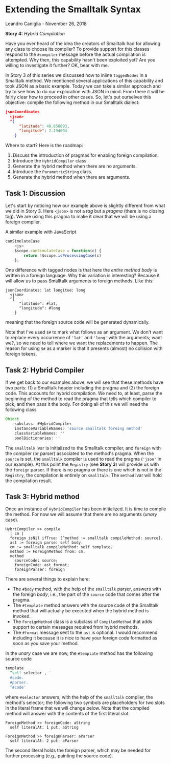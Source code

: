 # Extending the Smalltalk Syntax
Leandro Caniglia - November 26, 2018

**Story 4:** *Hybrid Compilation*

Have you ever heard of the idea the creators of Smalltalk had for allowing any class to choose its compiler? To provide support for this classes respond to the `#compiler` message before the actual compilation is attempted. Why then, this capability hasn't been exploited yet? Are you willing to investigate it further? OK, bear with me.

In Story 3 of this series we discussed how to inline `TaggedNodes` in a Smalltalk method. We mentioned several applications of this capability and took JSON as a basic example. Today we can take a similar approach and try to see how to do our exploration with JSON in mind. From there it will be fairly clear how to proceed in other cases. So, let's put ourselves this objective: compile the following method in our Smalltalk dialect:
```json
jsonCoordinates
  <json>
  ^{
      "latitude": 48.858093,
      "longitude": 2.294694
    }
```

Where to start? Here is the roadmap:

1. Discuss the introduction of pragmas for enabling foreign compilation.
2. Introduce the `HybridCompiler` class.
3. Generate the hybrid method when there are no arguments.
4. Introduce the `ParametricString` class.
5. Generate the hybrid method when there are arguments.

Task 1: Discussion
--

Let's start by noticing how our example above is slightly different from what we did in Story 3. Here `<json>` is not a _tag_ but a _pragma_ (there is no closing tag). We are using this pragma to make it clear that we will be using a foreign compiler.

A similar example with JavaScript
```javascript
canSimulateCase
	<js>
	$scope.canSimulateCase = function(c) {
		return !$scope.isProcessingCase(c)
	};
```

One difference with tagged nodes is that here the _entire method body_ is written in a foreign language. Why this variation is interesting? Because it will allow us to pass Smalltalk arguments to foreign methods. Like this:
```smalltalk
jsonCoordinates: lat longitue: long
  <json>
  ^{
      "latitude": #lat,
      "longitude": #long
    }
```
meaning that the foreign source code will be generated dynamically.

Note that I've used `$#` to mark what follows as an argument. We don't want to replace every occurrence of `'lat'` and `'long'` with the arguments; want we?, so we need to tell where we want the replacements to happen. The reason for using `$#` as a marker is that it presents (almost) no collision with foreign tokens.

Task 2: Hybrid Compiler
--
If we get back to our examples above, we will see that these methods have two parts: (1) a Smalltalk header including the pragma and (2) the foreign code. This accounts for hybrid compilation. We need to, at least, parse the beginning of the method to read the pragma that tells which compiler to pick, and then pass it the body. For doing all of this we will need the following class

```javascript
Object
	subclass: #HybridCompiler
	instanceVariableNames: 'source smalltalk foreing method'
	classVariableNames: ''
	poolDictionaries: ''
```

The `smalltalk` ivar is initialized to the Smalltalk compiler, and `foreign` with the compiler (or parser) associated to the method's pragma. When the `source` is set, the `smalltalk` compiler is used to read the pragma (`'json'` in our example). At this point the `Registry` (see **Story 3**) will provide us with the `foreign` parser. If there is no pragma or there is one which is not in the `Registry`, the compilation is entirely on `smalltalk`. The `method` ivar will hold the compilation result.

Task 3: Hybrid method
--

Once an instance of `HybridCompiler` has been initialized. It is time to compile the method. For now we will assume that there are no arguments (_unary_ case).
```
HybriCompiler >> compile
  | cm |
  foreign isNil ifTrue: [^method := smalltalk compileMethod: source].
  ast := foreign parse: self body.
  cm := smalltalk compileMethod: self template.
  method := ForeignMethod from: cm.
  method
    sourceCode: source;
    foreignCode: ast format;
    foreignParser: foreign
```

There are several things to explain here:

- The `#body` method, with the help of the `smalltalk` parser, answers with the foreign _body_, i.e., the part of the `source` code that comes after the pragma.
- The `#template` method answers with the source code of the Smalltalk method that will actually be executed when the hybrid method is invoked.
- The `ForeignMethod` class is a subclass of `CompiledMethod` that adds support to certain messages required from hybrid methods.
- The `#format` message sent to the `ast` is optional. I would recommend including it because it is nice to have your foreign code formatted as soon as you save your method.

In the _unary_ case we are now, the `#template` method has the following source code
```ruby
template
  ^self selector , '
  #code.
  #parser.
  ^#code'
```
where `#selector` answers, with the help of the `smalltalk` compiler, the method's selector; the following two symbols are placeholders for two slots in the literal frame that we will change below. Note that the compiled method will answer with the contents of the first literal slot.

```
ForeignMethod >> foreignCode: aString
  self literalAt: 1 put: aString
```
```
ForeignMethod >> foreignParser: aParser
  self literalAt: 2 put: aParser
```

The second literal holds the foreign parser, which may be needed for further processing (e.g., painting the source code).
